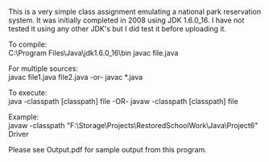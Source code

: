 This is a very simple class assignment emulating a national park reservation system. It was initially completed in 2008 using JDK 1.6.0_16. I have not tested it using any other JDK's but I did test it before uploading it.

To compile:  
C:\Program Files\Java\jdk1.6.0_16\bin
javac file.java

For multiple sources:  
javac file1.java file2.java
-or-
javac *.java

To execute:  
java -classpath [classpath] file
-OR-
javaw -classpath [classpath] file

Example:  
javaw -classpath "F:\Storage\Projects\RestoredSchoolWork\Java\Project6" Driver

Please see Output.pdf for sample output from this program.
